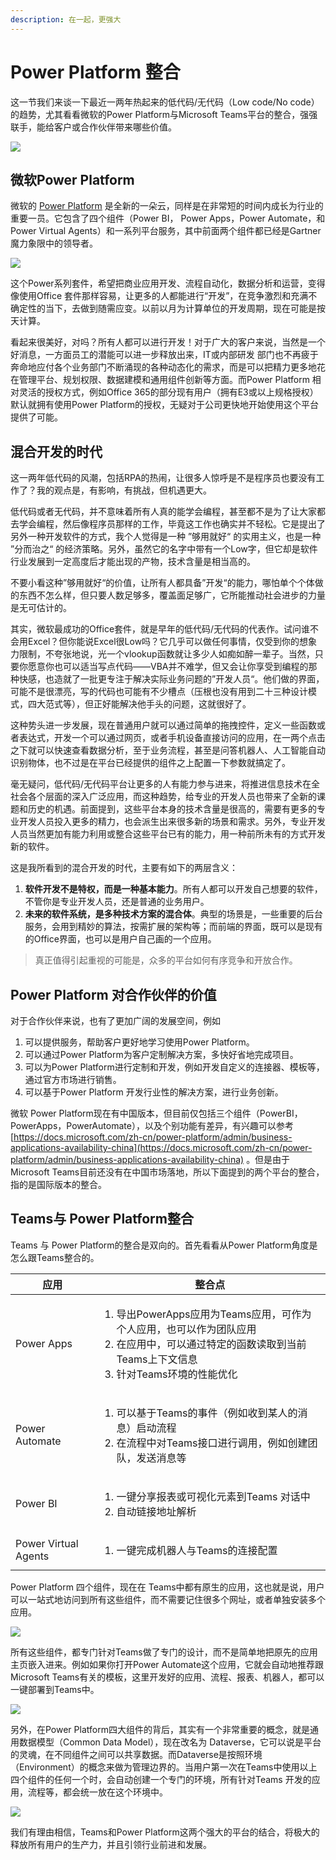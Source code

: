```yaml
---
description: 在一起，更强大
---
```


# Power Platform 整合

这一节我们来谈一下最近一两年热起来的低代码/无代码（Low code/No code）的趋势，尤其看看微软的Power Platform与Microsoft Teams平台的整合，强强联手，能给客户或合作伙伴带来哪些价值。

![](<../.gitbook/assets/image 19.png>)

## 微软Power Platform

微软的 [Power Platform](https://powerplatform.microsoft.com/zh-cn/) 是全新的一朵云，同样是在非常短的时间内成长为行业的重要一员。它包含了四个组件（Power BI， Power Apps，Power Automate，和 Power Virtual Agents）和一系列平台服务，其中前面两个组件都已经是Gartner魔力象限中的领导者。

![](<../.gitbook/assets/图片 48.png>)

这个Power系列套件，希望把商业应用开发、流程自动化，数据分析和运营，变得像使用Office 套件那样容易，让更多的人都能进行“开发”，在竞争激烈和充满不确定性的当下，去做到随需应变。以前以月为计算单位的开发周期，现在可能是按天计算。

看起来很美好，对吗？所有人都可以进行开发！对于广大的客户来说，当然是一个好消息，一方面员工的潜能可以进一步释放出来，IT或内部研发 部门也不再疲于奔命地应付各个业务部门不断涌现的各种动态化的需求，而是可以把精力更多地花在管理平台、规划权限、数据建模和通用组件创新等方面。而Power Platform 相对灵活的授权方式，例如Office 365的部分现有用户（拥有E3或以上规格授权）默认就拥有使用Power Platform的授权，无疑对于公司更快地开始使用这个平台提供了可能。

## 混合开发的时代

这一两年低代码的风潮，包括RPA的热闹，让很多人惊呼是不是程序员也要没有工作了？我的观点是，有影响，有挑战，但机遇更大。

低代码或者无代码，并不意味着所有人真的能学会编程，甚至都不是为了让大家都去学会编程，然后像程序员那样的工作，毕竟这工作也确实并不轻松。它是提出了另外一种开发软件的方式，我个人觉得是一种 ”够用就好“ 的实用主义，也是一种 ”分而治之“ 的经济策略。另外，虽然它的名字中带有一个Low字，但它却是软件行业发展到一定高度后才能出现的产物，技术含量是相当高的。


不要小看这种”够用就好“的价值，让所有人都具备”开发“的能力，哪怕单个个体做的东西不怎么样，但只要人数足够多，覆盖面足够广，它所能推动社会进步的力量是无可估计的。


其实，微软最成功的Office套件，就是早年的低代码/无代码的代表作。试问谁不会用Excel？但你能说Excel很Low吗？它几乎可以做任何事情，仅受到你的想象力限制，不夸张地说，光一个vlookup函数就让多少人如痴如醉一辈子。当然，只要你愿意你也可以适当写点代码——VBA并不难学，但又会让你享受到编程的那种快感，也造就了一批更专注于解决实际业务问题的”开发人员“。他们做的界面，可能不是很漂亮，写的代码也可能有不少槽点（压根也没有用到二十三种设计模式，四大范式等），但正好能解决他手头的问题，这就很好了。

这种势头进一步发展，现在普通用户就可以通过简单的拖拽控件，定义一些函数或者表达式，开发一个可以通过网页，或者手机设备直接访问的应用，在一两个点击之下就可以快速查看数据分析，至于业务流程，甚至是问答机器人、人工智能自动识别物体，也不过是在平台已经提供的组件之上配置一下参数就搞定了。

毫无疑问，低代码/无代码平台让更多的人有能力参与进来，将推进信息技术在全社会各个层面的深入广泛应用，而这种趋势，给专业的开发人员也带来了全新的课题和历史的机遇。前面提到，这些平台本身的技术含量是很高的，需要有更多的专业开发人员投入更多的精力，也会派生出来很多新的场景和需求。另外，专业开发人员当然更加有能力利用或整合这些平台已有的能力，用一种前所未有的方式开发新的软件。

这是我所看到的混合开发的时代，主要有如下的两层含义：

1. **软件开发不是特权，而是一种基本能力**。所有人都可以开发自己想要的软件，不管你是专业开发人员，还是普通的业务用户。
2. **未来的软件系统，是多种技术方案的混合体**。典型的场景是，一些重要的后台服务，会用到精妙的算法，按需扩展的架构等；而前端的界面，既可以是现有的Office界面，也可以是用户自己画的一个应用。

> 真正值得引起重视的可能是，众多的平台如何有序竞争和开放合作。

## Power Platform 对合作伙伴的价值

对于合作伙伴来说，也有了更加广阔的发展空间，例如

1. 可以提供服务，帮助客户更好地学习使用Power Platform。
2. 可以通过Power Platform为客户定制解决方案，多快好省地完成项目。
3. 可以为Power Platform进行定制和开发，例如开发自定义的连接器、模板等，通过官方市场进行销售。
4. 可以基于Power Platform 开发行业性的解决方案，进行业务创新。

微软 Power Platform现在有中国版本，但目前仅包括三个组件（PowerBI，PowerApps，PowerAutomate），以及个别功能有差异，有兴趣可以参考 [https://docs.microsoft.com/zh-cn/power-platform/admin/business-applications-availability-china](https://docs.microsoft.com/zh-cn/power-platform/admin/business-applications-availability-china) 。但是由于Microsoft Teams目前还没有在中国市场落地，所以下面提到的两个平台的整合，指的是国际版本的整合。

## Teams与 Power Platform整合

Teams 与 Power Platform的整合是双向的。首先看看从Power Platform角度是怎么跟Teams整合的。

| 应用                   | 整合点                                                                                                                    |
| -------------------- | ---------------------------------------------------------------------------------------------------------------------- |
| Power Apps           | <ol><li>导出PowerApps应用为Teams应用，可作为个人应用，也可以作为团队应用</li><li>在应用中，可以通过特定的函数读取到当前Teams上下文信息</li><li>针对Teams环境的性能优化</li></ol> |
| Power Automate       | <ol><li>可以基于Teams的事件（例如收到某人的消息）启动流程</li><li>在流程中对Teams接口进行调用，例如创建团队，发送消息等</li></ol>                                    |
| Power BI             | <ol><li>一键分享报表或可视化元素到Teams 对话中</li><li>自动链接地址解析</li></ol>                                                              |
| Power Virtual Agents | <ol><li>一键完成机器人与Teams的连接配置</li></ol>                                                                                   |

Power Platform 四个组件，现在在 Teams中都有原生的应用，这也就是说，用户可以一站式地访问到所有这些组件，而不需要记住很多个网址，或者单独安装多个应用。

![](<../.gitbook/assets/图片 50.png>)

所有这些组件，都专门针对Teams做了专门的设计，而不是简单地把原先的应用主页嵌入进来。例如如果你打开Power Automate这个应用，它就会自动地推荐跟Microsoft Teams有关的模板，这里开发好的应用、流程、报表、机器人，都可以一键部署到Teams中。

![](<../.gitbook/assets/图片 51.png>)

另外，在Power Platform四大组件的背后，其实有一个非常重要的概念，就是通用数据模型（Common Data Model），现在改名为 Dataverse，它可以说是平台的灵魂，在不同组件之间可以共享数据。而Dataverse是按照环境（Environment）的概念来做为管理边界的。当用户第一次在Teams中使用以上四个组件的任何一个时，会自动创建一个专门的环境，所有针对Teams 开发的应用，流程等，都会统一放在这个环境中。

![](<../.gitbook/assets/图片 52.png>)

我们有理由相信，Teams和Power Platform这两个强大的平台的结合，将极大的释放所有用户的生产力，并且引领行业前进和发展。
